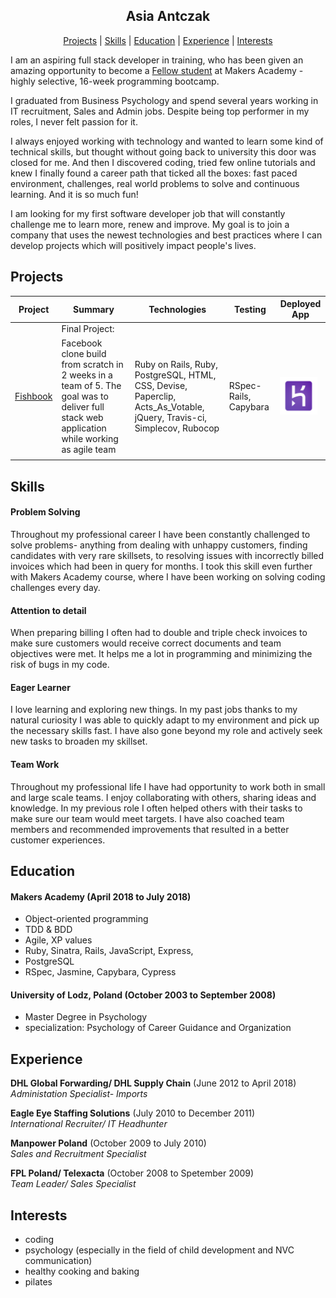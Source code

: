 <h2 align="center">Asia Antczak</h2>

<p align="center"> <a href='#projects'>Projects</a> | <a href='#skills'>Skills</a> | <a href='#education'>Education</a> | <a href='#experience'>Experience</a> |  <a href='#interests'>Interests</a> </p>

I am an aspiring full stack developer in training, who has been given an amazing opportunity to become a <a href="https://www.makersacademy.com/fellowship/">Fellow student</a> at Makers Academy - highly selective, 16-week programming bootcamp.

I graduated from Business Psychology and spend several years working in IT recruitment, Sales and Admin jobs. Despite being top performer in my roles, I never felt passion for it.

I always enjoyed working with technology and wanted to learn some kind of technical skills, but thought without going back to university this door was closed for me. And then I discovered coding, tried few online tutorials and knew I finally found a career path that ticked all the boxes: fast paced environment, challenges, real world problems to solve and continuous learning. And it is so much fun!

I am looking for my first software developer job that will constantly challenge me to learn more, renew and improve.
My goal is to join a company that uses the newest technologies and best practices where I can develop projects which will positively impact people's lives.

## Projects

| Project              | Summary     | Technologies  | Testing | Deployed App |
| -------------------- |-------------| --------------|---------|--------------|
| <space for final project> | Final Project:  |  |  |  |
| [Fishbook](https://github.com/revilo1882/acebook-rails-LAHWF)| Facebook clone build from scratch in 2 weeks in a team of 5. The goal was to deliver full stack web application while working as agile team |  Ruby on Rails, Ruby, PostgreSQL, HTML, CSS, Devise, Paperclip, Acts_As_Votable, jQuery, Travis-ci, Simplecov, Rubocop | RSpec-Rails, Capybara | <a href="https://morning-everglades-97311.herokuapp.com/"><img src="logo/heroku.png" width="60" align="center"></a>
| <space for one more project> | |  | |

## Skills

#### Problem Solving

Throughout my professional career I have been constantly challenged to solve problems- anything from dealing with unhappy customers, finding candidates with very rare skillsets, to resolving issues with incorrectly billed invoices which had been in query for months. I took this skill even further with Makers Academy course, where I have been working on solving coding challenges every day.

#### Attention to detail

When preparing billing I often had to double and triple check invoices to make sure customers would receive correct documents and team objectives were met. It helps me a lot in programming and minimizing the risk of bugs in my code.

#### Eager Learner

I love learning and exploring new things. In my past jobs thanks to my natural curiosity I was able to quickly adapt to my environment and pick up the necessary skills fast. I have also gone beyond my role and actively seek new tasks to broaden my skillset.

#### Team Work

Throughout my professional life I have had opportunity to work both in small and large scale teams. I enjoy collaborating with others, sharing ideas and knowledge. In my previous role I often helped others with their tasks to make sure our team would meet targets. I have also coached team members and recommended improvements that resulted in a better customer experiences.

## Education

#### Makers Academy (April 2018 to July 2018)

- Object-oriented programming
- TDD & BDD
- Agile, XP values
- Ruby, Sinatra, Rails, JavaScript, Express,
- PostgreSQL
- RSpec, Jasmine, Capybara, Cypress

#### University of Lodz, Poland (October 2003 to September 2008)

- Master Degree in Psychology
- specialization: Psychology of Career Guidance and Organization

## Experience

**DHL Global Forwarding/ DHL Supply Chain** (June 2012 to April 2018)    
*Administation Specialist- Imports*  

**Eagle Eye Staffing Solutions** (July 2010 to December 2011)   
*International Recruiter/ IT Headhunter*  

**Manpower Poland** (October 2009 to July 2010)   
*Sales and Recruitment Specialist*  

**FPL Poland/ Telexacta** (October 2008 to Spetember 2009)   
*Team Leader/ Sales Specialist*  

## Interests

- coding
- psychology (especially in the field of child development and NVC communication)
- healthy cooking and baking
- pilates
